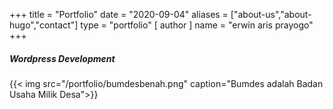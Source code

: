 +++
title = "Portfolio"
date = "2020-09-04"
aliases = ["about-us","about-hugo","contact"]
type = "portfolio"
[ author ]
  name = "erwin aris prayogo"
+++

##### Wordpress Development

{{< img src="/portfolio/bumdesbenah.png" caption="Bumdes adalah Badan Usaha Milik Desa">}}


